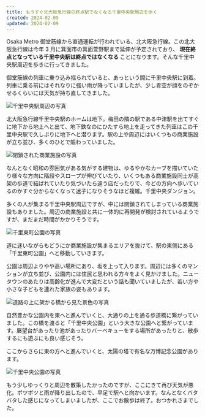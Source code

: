 ```yaml
---
title: もうすぐ北大阪急行線の終点駅でなくなる千里中央駅周辺を歩く
created: 2024-02-09
updated: 2024-02-09
---
```


Osaka Metro 御堂筋線から直通運転が行われている、北大阪急行線。この北大阪急行線は今年 3 月に箕面市の箕面萱野駅まで延伸が予定されており、 **現在終点となっている千里中央駅は終点ではなくなる** ことになります。そんな千里中央駅周辺を歩きに行ってきました。

御堂筋線の列車に乗り込み揺られていると、あっという間に千里中央駅に到着。列車に乗る前にはそれなりに強い雨が降っていましたが、少し青空が顔をのぞかせるくらいには天気が持ち直してきました。

![千里中央駅周辺の写真](9051eb51-59cf-46ff-ff45-32d72d5aba00)

北大阪急行線千里中央駅のホームは地下。梅田の隣の駅である中津駅を出てすぐに地下から地上へと出て、地下鉄なのにひたすら地上を走ってきた列車はこの千里中央駅で久しぶりに地下へと潜ります。駅の上や周辺にはいくつもの商業施設が立ち並び、多くのひとで賑わっていました。

![閉鎖された商業施設の写真](027615e2-b967-4804-2a40-a111b9ca9a00)

なんとなく昭和の雰囲気がある気がする建物は、ゆるやかなカーブを描いていたり様々な方向に階段やスロープが伸びていたり、いくつもある商業施設同士が高架の歩道で結ばれていたり気づいたら違う店だったりで、今どの方向へ歩いているのかすぐ分からなくなって迷子になりそうなほど複雑。千里中央ダンジョン。

多くの人が集まる千里中央駅周辺ですが、中には閉鎖されてしまっている商業施設もありました。周辺の商業施設と共に一体的に再開発が検討されているようですが、まだまだ時間がかかりそうです。

![千里東町公園の写真](ed806311-768a-431b-aec3-34ba40692f00)

道に迷いながらもどうにか商業施設が集まるエリアを抜けて、駅の東側にある「千里東町公園」へと移動していきます。

公園は周辺よりやや高い場所にあり、坂を上って入ります。周辺には多くのマンションが立ち並び、公園内には住民と思われる方々をよく見かけました。ニュータウンのあたりは高齢化が進んで大変だという話も聞いていましたが、若い方や小さな子どもを連れた家族の姿もあります。

![道路の上に架かる橋から見た景色の写真](10288b69-2aeb-4aad-1fc4-a620f6928900)

自然豊かな公園内を東へと進んでいくと、大通りの上を通る歩道橋に繋がっていました。この橋を渡ると「千里中央公園」という大きな公園へと繋がっています。展望台があったり池があったりバーベキューをする場所があったりと、散歩するにも遊ぶにも良い感じそう。

ここからさらに東の方へと進んでいくと、太陽の塔で有名な万博記念公園があります。

![千里中央公園の写真](ace0f048-cb3e-4f38-c4df-eab28fdaf200)

もう少しゆっくりと周辺を散策したかったのですが、ここにきて再び天気が悪化。ポツポツと雨が降り出したので、早足で駅へと向かいます。なんとなくバタバタした感じになってしまいましたが、ここでお散歩は終了。おつかれさまでした。
